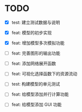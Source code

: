 # TODO

- [X] test: 建立测试数据与说明
- [X] feat: 模型的初步实现
- [X] feat: 增加模型多次模拟功能
- [ ] feat: 完善图形的输出功能
- [ ] feat: 添加网络展开函数
- [ ] feat: 可视化选择函数下的资源流动
- [ ] test: 构建模型的单元测试
- [ ] feat: 给模型添加并行计算功能
- [ ] feat: 给模型添加 GUI 功能




